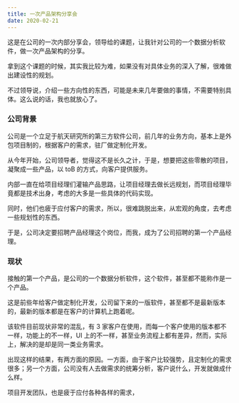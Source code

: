 ```yaml
---
title: 一次产品架构分享会
date: 2020-02-21
---
```


这是在公司的一次内部分享会，领导给的课题，让我针对公司的一个数据分析软件，做一次产品架构的分享。

拿到这个课题的时候，其实我比较为难，如果没有对具体业务的深入了解，很难做出建设性的规划。

不过领导说，介绍一些方向性的东西，可能是未来几年要做的事情，不需要特别具体。这么说的话，我也就放心了。

### 公司背景
公司是一个立足于航天研究所的第三方软件公司，前几年的业务方向，基本上是外包项目制的，根据客户的需求，驻厂做定制化开发。

从今年开始，公司领导者，觉得这不是长久之计，于是，想要把这些零散的项目，凝聚成一些产品，以 toB 的方式，向客户提供服务。

内部一直在给项目经理们灌输产品思路，让项目经理去做长远规划，而项目经理毕竟都是技术出身，考虑的大多是一些具体的代码实现。

同时，他们也疲于应付客户的需求，所以，很难跳脱出来，从宏观的角度，去考虑一些规划性的东西。

于是，公司决定要招聘产品经理这个岗位，而我，成为了公司招聘的第一个产品经理。

### 现状
接触的第一个产品，是公司的一个数据分析软件，这个软件，甚至都不能称作是一个产品。

这是前些年给客户做定制化开发，公司留下来的一版软件，甚至都不是最新版本的，最新的版本都是在客户的计算机上跑着呢。

该软件目前现状非常的混乱，有 3 家客户在使用，而每一个客户使用的版本都不一样，功能上的不一样，UI 上的不一样，甚至业务流程上都有差异，然而，实际上，解决的是却是同一类业务需求。

出现这样的结果，有两方面的原因。一方面，由于客户比较强势，且定制化的需求很多；另一个方面，公司没有人去做需求的统筹分析，客户说什么，开发就做成什么样。

项目开发团队，也是疲于应付各种各样的需求，